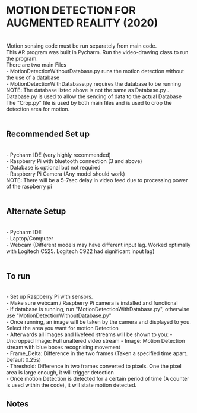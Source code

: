 # MOTION DETECTION FOR AUGMENTED REALITY (2020)
</br>
Motion sensing code must be run separately from main code. </br>
This AR program was built in Pycharm. Run the video-drawing class to run the program. </br>
There are two main Files </br>
- MotionDetectionWithoutDatabase.py runs the motion detection without the use of a database </br>
- MotionDetectionWithDatabase.py requires the database to be running </br>
NOTE: The database listed above is not the same as Database.py . Database.py is used to allow the sending of data to the actual Database </br>
The "Crop.py" file is used by both main files and is used to crop the detection area for motion. </br>
</br>

## Recommended Set up

</br>
- Pycharm IDE (very highly recommended)</br>
- Raspberry Pi with bluetooth connection (3 and above)</br>
- Database is optional but not required </br>
- Raspberry Pi Camera (Any model should work) </br>
NOTE: There will be a 5-7sec delay in video feed due to processing power of the raspberry pi </br>
</br>

## Alternate Setup

</br>
- Pycharm IDE </br>
- Laptop/Computer </br>
- Webcam (Different models may have different input lag. Worked optimally with Logitech C525. Logitech C922 had significant input lag) </br>
</br>

## To run

</br>
- Set up Raspberry Pi with sensors.</br>
- Make sure webcam / Raspberry Pi camera is installed and functional</br>
- If database is running, run "MotionDetectionWithDatabase.py", otherwise use "MotionDetectionWithoutDatabase.py"</br>
- Once running, an image will be taken by the camera and displayed to you. Select the area you want for motion Detection </br>
- Afterwards all images and livefeed streams will be shown to you:
  - Uncropped Image: Full unaltered video stream
  - Image: Motion Detection stream with blue boxes recognising movement</br>
  - Frame_Delta: Difference in the two frames (Taken a specified time apart. Default 0.25s)</br>
  - Threshold: Difference in two frames converted to pixels. One the pixel area is large enough, it will trigger detection</br>
- Once motion Detection is detected for a certain period of time (A counter is used within the code), it will state motion detected.
  </br>
  
  ## Notes
  
  </br>
  
  
